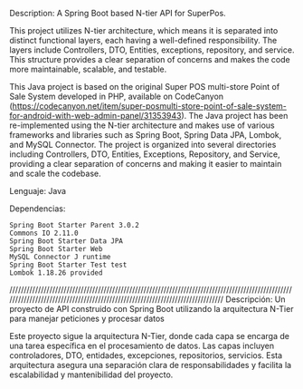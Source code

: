 Description: A Spring Boot based N-tier API for SuperPos.

This project utilizes N-tier architecture, which means it is separated into distinct functional layers, each having a well-defined responsibility. The layers include Controllers, DTO, Entities, exceptions, repository, and service. This structure provides a clear separation of concerns and makes the code more maintainable, scalable, and testable.


This Java project is based on the original Super POS multi-store Point of Sale System developed in PHP, available on CodeCanyon (https://codecanyon.net/item/super-posmulti-store-point-of-sale-system-for-android-with-web-admin-panel/31353943). The Java project has been re-implemented using the N-tier architecture and makes use of various frameworks and libraries such as Spring Boot, Spring Data JPA, Lombok, and MySQL Connector. The project is organized into several directories including Controllers, DTO, Entities, Exceptions, Repository, and Service, providing a clear separation of concerns and making it easier to maintain and scale the codebase.


Lenguaje: Java

Dependencias:

    Spring Boot Starter Parent 3.0.2
    Commons IO 2.11.0
    Spring Boot Starter Data JPA
    Spring Boot Starter Web
    MySQL Connector J runtime
    Spring Boot Starter Test test
    Lombok 1.18.26 provided
//////////////////////////////////////////////////////////////////////////////////////////////////////////////////////////////////////////////////////////////////////////////
Descripción: Un proyecto de API construido con Spring Boot utilizando la arquitectura N-Tier para manejar peticiones y procesar datos


Este proyecto sigue la arquitectura N-Tier, donde cada capa se encarga de una tarea específica en el procesamiento de datos. 
Las capas incluyen controladores, DTO, entidades, excepciones, repositorios, servicios. Esta arquitectura asegura una separación clara de responsabilidades 
y facilita la escalabilidad y mantenibilidad del proyecto.




